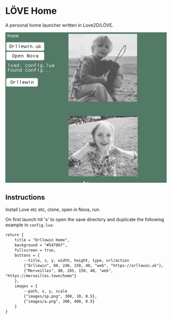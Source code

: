 # LÖVE Home

A personal home launcher written in Love2D/LÖVE. 

![Screenshot](./readme_assets/screenshot.png)

## Instructions

Install Love etc etc, clone, open in Nova, run.

On first launch hit 's' to open the save directory and duplicate the following example in `config.lua`:

```
return {
	title = "Orllewin Home",
	background = "#547867",
	fullscreen = true,
	buttons = {
		--title, x, y, width, height, type, url/action
		{"Orllewin", 80, 240, 150, 40, "web", "https://orllewin.uk"},
		{"Merveilles", 80, 285, 150, 40, "web", "https://merveilles.town/home"}
	},
	images = {
		--path, x, y, scale
		{"images/sp.png", 300, 10, 0.5},
		{"images/a.png", 300, 400, 0.5}
	}
}
```